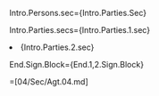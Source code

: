 Intro.Persons.sec={Intro.Parties.Sec}

Intro.Parties.secs={Intro.Parties.1.sec}<li>{Intro.Parties.2.sec}

End.Sign.Block={End.1,2.Sign.Block}
 
=[04/Sec/Agt.04.md]